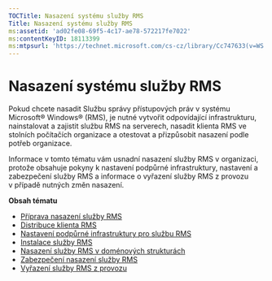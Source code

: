```yaml
---
TOCTitle: Nasazení systému služby RMS
Title: Nasazení systému služby RMS
ms:assetid: 'ad02fe08-69f5-4c17-ae78-572217fe7022'
ms:contentKeyID: 18113399
ms:mtpsurl: 'https://technet.microsoft.com/cs-cz/library/Cc747633(v=WS.10)'
---
```


Nasazení systému služby RMS
===========================

Pokud chcete nasadit Službu správy přístupových práv v systému Microsoft® Windows® (RMS), je nutné vytvořit odpovídající infrastrukturu, nainstalovat a zajistit službu RMS na serverech, nasadit klienta RMS ve stolních počítačích organizace a otestovat a přizpůsobit nasazení podle potřeb organizace.

Informace v tomto tématu vám usnadní nasazení služby RMS v organizaci, protože obsahuje pokyny k nastavení podpůrné infrastruktury, nastavení a zabezpečení služby RMS a informace o vyřazení služby RMS z provozu v případě nutných změn nasazení.

**Obsah tématu**

-   [Příprava nasazení služby RMS](https://technet.microsoft.com/74be4758-5a12-4346-a5c2-20d98235cd4b)
-   [Distribuce klienta RMS](https://technet.microsoft.com/4b8dd930-4105-4e73-918c-12d2b05d5fb5)
-   [Nastavení podpůrné infrastruktury pro službu RMS](https://technet.microsoft.com/e5b874df-d5b5-4365-8dce-e98662b57270)
-   [Instalace služby RMS](https://technet.microsoft.com/2aa07e14-4f23-4387-8962-17f2a6b83d27)
-   [Nasazení služby RMS v doménových strukturách](https://technet.microsoft.com/d531dfdc-efff-4eb0-8d99-f1fd19d7a963)
-   [Zabezpečení nasazení služby RMS](https://technet.microsoft.com/6de8b636-a824-4844-aefc-f26347abfc14)
-   [Vyřazení služby RMS z provozu](https://technet.microsoft.com/dbcacce7-434d-48a7-a11d-ef9690d78b44)
